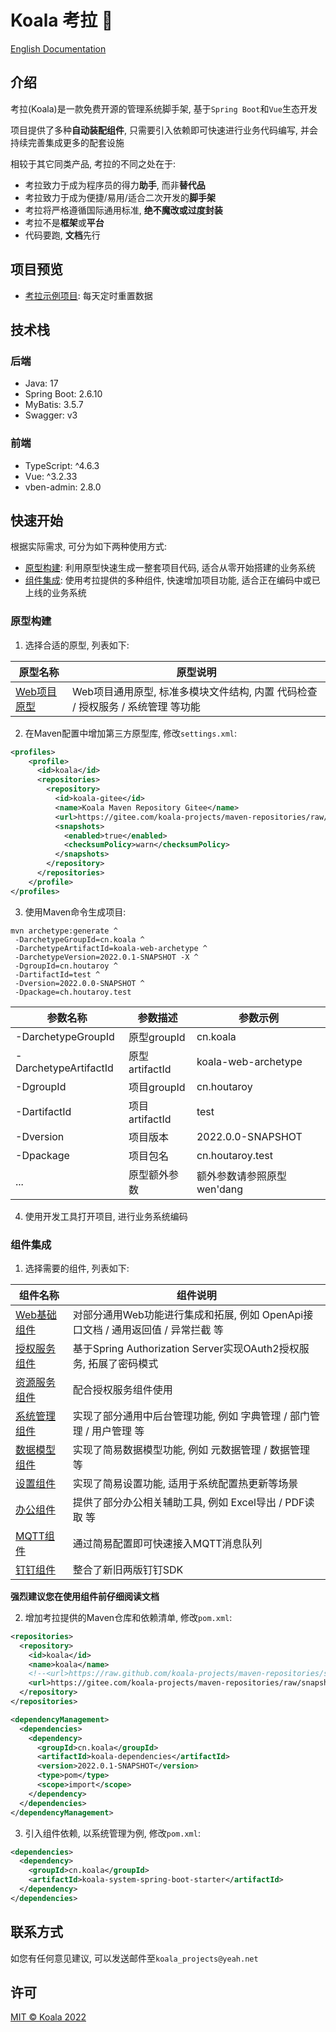 # Koala 考拉 :koala:

[English Documentation](https://github.com/koala-projects/koala/tree/main/docs/en)

## 介绍

考拉(Koala)是一款免费开源的管理系统脚手架, 基于`Spring Boot`和`Vue`生态开发

项目提供了多种**自动装配组件**, 只需要引入依赖即可快速进行业务代码编写, 并会持续完善集成更多的配套设施

相较于其它同类产品, 考拉的不同之处在于:

- 考拉致力于成为程序员的得力**助手**, 而非**替代品**
- 考拉致力于成为便捷/易用/适合二次开发的**脚手架**
- 考拉将严格遵循国际通用标准, **绝不魔改或过度封装**
- 考拉不是**框架**或**平台**
- 代码要跑, **文档**先行

## 项目预览

- [考拉示例项目](https://koala.dxl.pink/): 每天定时重置数据

## 技术栈

### 后端

- Java: 17
- Spring Boot: 2.6.10
- MyBatis: 3.5.7
- Swagger: v3

### 前端

- TypeScript: ^4.6.3
- Vue: ^3.2.33
- vben-admin: 2.8.0

## 快速开始

根据实际需求, 可分为如下两种使用方式:

- [原型构建](#原型构建): 利用原型快速生成一整套项目代码, 适合从零开始搭建的业务系统
- [组件集成](#组件集成): 使用考拉提供的多种组件, 快速增加项目功能, 适合正在编码中或已上线的业务系统

### 原型构建

1. 选择合适的原型, 列表如下:

| 原型名称                                                     | 原型说明                                                     |
| ------------------------------------------------------------ | ------------------------------------------------------------ |
| [Web项目原型](https://github.com/koala-projects/koala/tree/main/koala-archetypes/koala-web-archetype) | Web项目通用原型, 标准多模块文件结构, 内置 代码检查 / 授权服务 / 系统管理  等功能 |

2. 在Maven配置中增加第三方原型库, 修改`settings.xml`:

```xml
<profiles>
	<profile>
	  <id>koala</id>
	  <repositories>
        <repository>
          <id>koala-gitee</id>
          <name>Koala Maven Repository Gitee</name>
          <url>https://gitee.com/koala-projects/maven-repositories/raw/snapshot/</url>
          <snapshots>
            <enabled>true</enabled>
            <checksumPolicy>warn</checksumPolicy>
          </snapshots>
        </repository>
      </repositories>
	</profile>
</profiles>
```

3. 使用Maven命令生成项目:

```
mvn archetype:generate ^
 -DarchetypeGroupId=cn.koala ^
 -DarchetypeArtifactId=koala-web-archetype ^
 -DarchetypeVersion=2022.0.1-SNAPSHOT -X ^
 -DgroupId=cn.houtaroy ^
 -DartifactId=test ^
 -Dversion=2022.0.0-SNAPSHOT ^
 -Dpackage=ch.houtaroy.test
```

| 参数名称              | 参数描述       | 参数示例                   |
| --------------------- | -------------- | -------------------------- |
| -DarchetypeGroupId    | 原型groupId    | cn.koala                   |
| -DarchetypeArtifactId | 原型artifactId | koala-web-archetype        |
| -DgroupId             | 项目groupId    | cn.houtaroy                |
| -DartifactId          | 项目artifactId | test                       |
| -Dversion             | 项目版本       | 2022.0.0-SNAPSHOT          |
| -Dpackage             | 项目包名       | cn.houtaroy.test           |
| ...                   | 原型额外参数   | 额外参数请参照原型wen'dang |

4. 使用开发工具打开项目, 进行业务系统编码

### 组件集成

1. 选择需要的组件, 列表如下:

| 组件名称                                                     | 组件说明                                                     |
| ------------------------------------------------------------ | ------------------------------------------------------------ |
| [Web基础组件](https://github.com/koala-projects/koala/tree/main/koala-components/koala-web-spring-boot-starter) | 对部分通用Web功能进行集成和拓展, 例如 OpenApi接口文档 / 通用返回值 / 异常拦截 等 |
| [授权服务组件](https://github.com/koala-projects/koala/tree/main/koala-components/koala-oauth2-authorization-server-spring-boot-starter) | 基于Spring Authorization Server实现OAuth2授权服务, 拓展了密码模式 |
| [资源服务组件](https://github.com/koala-projects/koala/tree/main/koala-components/koala-oauth2-resource-server-spring-boot-starter) | 配合授权服务组件使用                                         |
| [系统管理组件](https://github.com/koala-projects/koala/tree/main/koala-components/koala-system-spring-boot-starter) | 实现了部分通用中后台管理功能, 例如 字典管理 / 部门管理 / 用户管理 等 |
| [数据模型组件](https://github.com/koala-projects/koala/tree/main/koala-components/koala-data-model-spring-boot-starter) | 实现了简易数据模型功能, 例如 元数据管理 / 数据管理 等        |
| [设置组件](https://github.com/koala-projects/koala/tree/main/koala-components/koala-setting-spring-boot-starter) | 实现了简易设置功能, 适用于系统配置热更新等场景               |
| [办公组件](https://github.com/koala-projects/koala/tree/main/koala-components/koala-office-spring-boot-starter) | 提供了部分办公相关辅助工具, 例如 Excel导出 / PDF读取 等      |
| [MQTT组件](https://github.com/koala-projects/koala/tree/main/koala-components/koala-integration-mqtt-spring-boot-starter) | 通过简易配置即可快速接入MQTT消息队列                         |
| [钉钉组件](https://github.com/koala-projects/koala/tree/main/koala-components/koala-dingtalk-spring-boot-starter) | 整合了新旧两版钉钉SDK                                        |

**强烈建议您在使用组件前仔细阅读文档**

2. 增加考拉提供的Maven仓库和依赖清单, 修改`pom.xml`:

```xml
<repositories>
  <repository>
    <id>koala</id>
    <name>koala</name>
    <!--<url>https://raw.github.com/koala-projects/maven-repositories/snapshot/</url>-->
    <url>https://gitee.com/koala-projects/maven-repositories/raw/snapshot/</url>
  </repository>
</repositories>

<dependencyManagement>
  <dependencies>
    <dependency>
      <groupId>cn.koala</groupId>
      <artifactId>koala-dependencies</artifactId>
      <version>2022.0.1-SNAPSHOT</version>
      <type>pom</type>
      <scope>import</scope>
    </dependency>
  </dependencies>
</dependencyManagement>
```

3. 引入组件依赖, 以系统管理为例, 修改`pom.xml`:

```xml
<dependencies>
  <dependency>
    <groupId>cn.koala</groupId>
    <artifactId>koala-system-spring-boot-starter</artifactId>
  </dependency>
</dependencies>
```

## 联系方式

如您有任何意见建议, 可以发送邮件至`koala_projects@yeah.net`

## 许可

[MIT © Koala 2022](./LICENSE)
